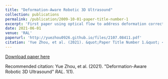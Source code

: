 ```yaml
---
title: "Deformation-Aware Robotic 3D Ultrasound"
collection: publications
permalink: /publication/2009-10-01-paper-title-number-1
excerpt: 'First paper using optical flow to address deformation correction problem'
date: 2021-06-01
venue: 'RAL'
paperurl: 'http://yuezhou0926.github.io/files/2107.08411.pdf'
citation: 'Yue Zhou, et al. (2021). &quot;Paper Title Number 1.&quot; <i>RAL</i>. 1(1).'
---
```


[Download paper here](http://yuezhou0926.github.io/files/2107.08411.pdf)

Recommended citation: Yue Zhou, et al. (2021). "Deformation-Aware Robotic 3D Ultrasound" <i>RAL</i>. 1(1).
